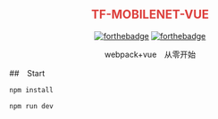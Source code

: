 <div align="center">
<h2 style="color: #dd3f3c">TF-MOBILENET-VUE</h3>

[![forthebadge](https://forthebadge.com/images/badges/made-with-vue.svg)](https://forthebadge.com)
[![forthebadge](https://forthebadge.com/images/badges/built-by-codebabes.svg)](https://forthebadge.com)

<p>webpack+vue　从零开始</p>
</div>

##　Start

```bash
npm install

npm run dev
```
